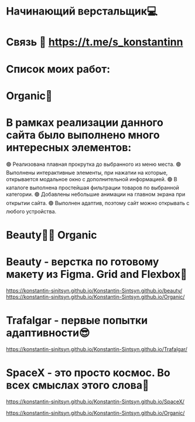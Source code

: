 
# Начинающий верстальщик💻
# Связь 📲 https://t.me/s_konstantinn
#
# Список моих работ:
#
# Organic🥑
# В рамках реализации данного сайта было выполнено много интересных элементов:
 🟢 Реализована плавная прокрутка до выбранного из меню места.
 🟢 Выполнены интерактивные элементы, при нажатии на которые, открывается модальное окно с дополнительной информацией.
 🟢 В каталоге выполнена простейшая фильтрации товаров по выбранной категории. 
 🟢 Добавлены небольшие анимации на главном экрана при открытии сайта.
 🟢 Выполнен адаптив, поэтому сайт можно открывать с любого устройства.

# Beauty👨‍💻 Organic
# Beauty - верстка по готовому макету из Figma. Grid and Flexbox💙
https://konstantin-sinitsyn.github.io/Konstantin-Sintsyn.github.io/beauty/
https://konstantin-sinitsyn.github.io/Konstantin-Sintsyn.github.io/Organic/
# Trafalgar - первые попытки адаптивности😎
https://konstantin-sinitsyn.github.io/Konstantin-Sintsyn.github.io/Trafalgar/ 

# SpaceX - это просто космос. Во всех смыслах этого слова🚀
https://konstantin-sinitsyn.github.io/Konstantin-Sintsyn.github.io/SpaceX/




https://konstantin-sinitsyn.github.io/Konstantin-Sintsyn.github.io/Organic/
